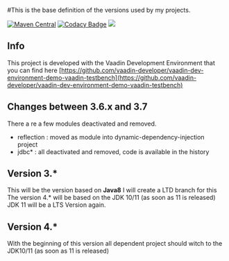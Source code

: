 #This is the base definition of the versions used by my projects.

[![Maven Central](https://maven-badges.herokuapp.com/maven-central/org.rapidpm/rapidpm-dependencies/badge.svg)](https://maven-badges.herokuapp.com/maven-central/org.rapidpm/rapidpm-dependencies)
[![Codacy Badge](https://api.codacy.com/project/badge/Grade/c1133e6bd62d49d39c79c5b58d31c661)](https://app.codacy.com/app/sven-ruppert/rapidpm-dependencies?utm_source=github.com&utm_medium=referral&utm_content=RapidPM/rapidpm-dependencies&utm_campaign=badger)
[![](http://drone.rapidpm.org:8000/api/badges/RapidPM/rapidpm-dependencies/status.svg?branch=develop)](http://drone.rapidpm.org:8000/api/badges/RapidPM/rapidpm-dependencies/status.svg?branch=develop)


## Info
This project is developed with the Vaadin Development Environment
that you can find here [https://github.com/vaadin-developer/vaadin-dev-environment-demo-vaadin-testbench](https://github.com/vaadin-developer/vaadin-dev-environment-demo-vaadin-testbench)

## Changes between 3.6.x and 3.7
There a re a few modules deactivated and removed.
* reflection : moved as module into dynamic-dependency-injection project
* jdbc* : all deactivated and removed, code is available in the history

## Version 3.* 
This will be the version based on **Java8**
I will create a LTD branch for this
The  version 4.* will be based on the JDK 10/11 (as soon as 11 is released)
JDK 11 will be a LTS Version again.

## Version 4.*
With the beginning of this version
all dependent project should witch to the JDK10/11 (as soon as 11 is released)



